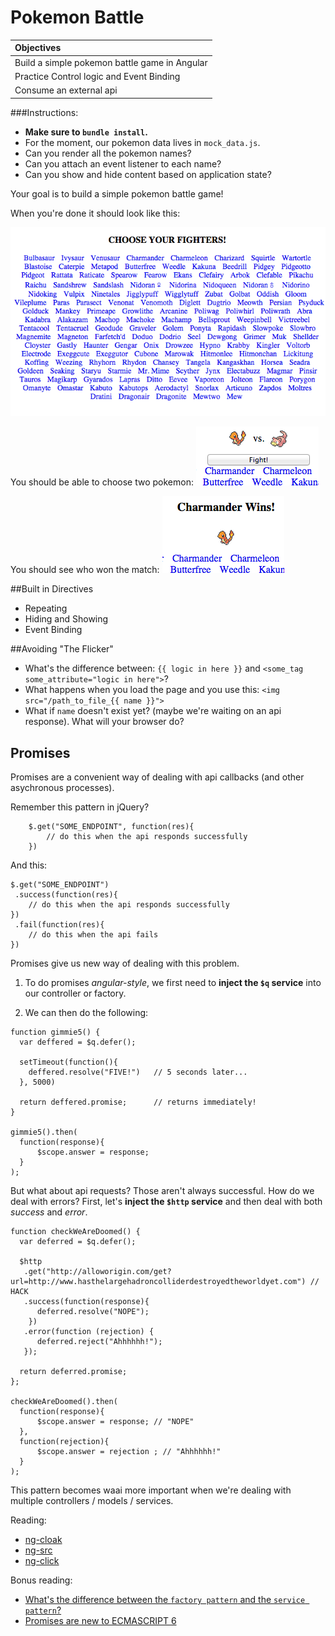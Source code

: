# Pokemon Battle

| **Objectives** |
| :---- |
| Build a simple pokemon battle game in Angular |
| Practice Control logic and Event Binding|
| Consume an external api |

###Instructions:

* **Make sure to `bundle install`.**
* For the moment, our pokemon data lives in `mock_data.js`.
* Can you render all the pokemon names?
* Can you attach an event listener to each name?
* Can you show and hide content based on application state?

Your goal is to build a simple pokemon battle game!

When you're done it should look like this:

![basic layout](screenshots/1.png)

You should be able to choose two pokemon:
![pick your fighters](screenshots/2.png)

You should see who won the match:
![winner](screenshots/3.png)

##Built in Directives
* Repeating
* Hiding and Showing
* Event Binding

##Avoiding "The Flicker"
* What's the difference between:
    `{{ logic in here }}` and `<some_tag some_attribute="logic in here">`?
* What happens when you load the page and you use this:
    `<img src="/path_to_file_{{ name }}">`
* What if `name` doesn't exist yet? (maybe we're waiting on an api response). What will your browser do?

## Promises
Promises are a convenient way of dealing with api callbacks (and other asychronous processes).

Remember this pattern in jQuery?
```
    $.get("SOME_ENDPOINT", function(res){
        // do this when the api responds successfully
    })
```

And this:

```
$.get("SOME_ENDPOINT")
 .success(function(res){
    // do this when the api responds successfully
})
 .fail(function(res){
    // do this when the api fails
})
```

Promises give us new way of dealing with this problem.

1) To do promises _angular-style_, we first need to **inject the `$q` service** into our controller or factory.

2) We can then do the following:

```
function gimmie5() {
  var deffered = $q.defer();

  setTimeout(function(){
    deffered.resolve("FIVE!")   // 5 seconds later...
  }, 5000)

  return deffered.promise;      // returns immediately!
}

gimmie5().then(
  function(response){
      $scope.answer = response;
  }
);
```

But what about api requests? Those aren't always successful. How do we deal with errors? First, let's **inject the `$http` service** and then deal with both _success_ and _error_.

```
function checkWeAreDoomed() {
  var deferred = $q.defer();

  $http
   .get("http://alloworigin.com/get?url=http://www.hasthelargehadroncolliderdestroyedtheworldyet.com") // HACK
   .success(function(response){
      deferred.resolve("NOPE");
    })
   .error(function (rejection) {
      deferred.reject("Ahhhhhh!");
   });

  return deferred.promise;
};

checkWeAreDoomed().then(
  function(response){
      $scope.answer = response; // "NOPE"
  },
  function(rejection){
      $scope.answer = rejection ; // "Ahhhhhh!"
  }
);
```

This pattern becomes waai more important when we're dealing with multiple controllers / models / services.


Reading:

* [ng-cloak](https://docs.angularjs.org/api/ng/directive/ngCloak)
* [ng-src](https://docs.angularjs.org/api/ng/directive/ngSrc)
* [ng-click](https://docs.angularjs.org/api/ng/directive/ngClick)

Bonus reading:
* [What's the difference between the `factory pattern` and the `service pattern`?](http://stackoverflow.com/a/20985702/3390061)
* [Promises are new to ECMASCRIPT 6](https://developer.mozilla.org/en-US/docs/Web/JavaScript/Reference/Global_Objects/Promise)
